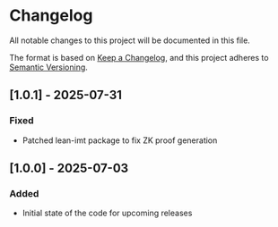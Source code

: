 # Changelog

All notable changes to this project will be documented in this file.

The format is based on [Keep a Changelog](https://keepachangelog.com/en/1.1.0/),
and this project adheres to [Semantic Versioning](https://semver.org/spec/v2.0.0.html).

## [1.0.1] - 2025-07-31

### Fixed

- Patched lean-imt package to fix ZK proof generation

## [1.0.0] - 2025-07-03

### Added

- Initial state of the code for upcoming releases